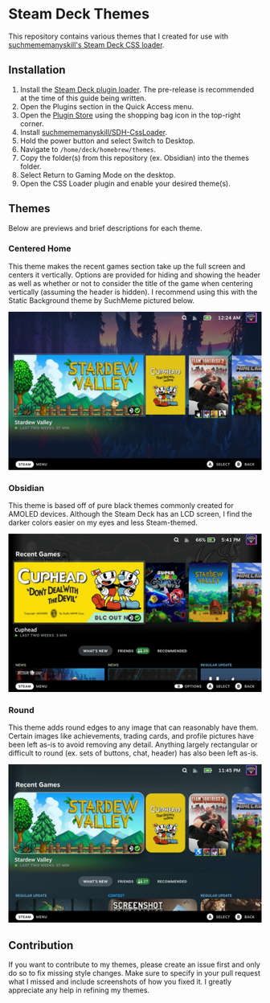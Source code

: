 # Steam Deck Themes

This repository contains various themes that I created for use with [suchmememanyskill's Steam Deck CSS loader](https://github.com/suchmememanyskill/SDH-CssLoader).

## Installation

1. Install the [Steam Deck plugin loader](https://github.com/SteamDeckHomebrew/decky-loader). The pre-release is recommended at the time of this guide being written.
1. Open the Plugins section in the Quick Access menu.
1. Open the [Plugin Store](https://plugins.deckbrew.xyz/) using the shopping bag icon in the top-right corner.
1. Install [suchmememanyskill/SDH-CssLoader](https://github.com/suchmememanyskill/SDH-CssLoader).
1. Hold the power button and select Switch to Desktop.
1. Navigate to `/home/deck/homebrew/themes`.
1. Copy the folder(s) from this repository (ex. Obsidian) into the themes folder.
1. Select Return to Gaming Mode on the desktop.
1. Open the CSS Loader plugin and enable your desired theme(s).

## Themes

Below are previews and brief descriptions for each theme.

### Centered Home

This theme makes the recent games section take up the full screen and centers it vertically. Options are provided for hiding and showing the header as well as whether
or not to consider the title of the game when centering vertically (assuming the header is hidden). I recommend using this with the Static Background theme by SuchMeme
pictured below.

![Centered Home theme](./centered-home-preview.jpg)

### Obsidian

This theme is based off of pure black themes commonly created for AMOLED devices. Although the Steam Deck has an LCD screen, I find the darker colors easier on my eyes
and less Steam-themed.

![Obsidian theme](./obsidian-preview.png)

### Round

This theme adds round edges to any image that can reasonably have them. Certain images like achievements, trading cards, and profile pictures have been left as-is to
avoid removing any detail. Anything largely rectangular or difficult to round (ex. sets of buttons, chat, header) has also been left as-is.

![Round theme](./round-preview.jpg)

## Contribution

If you want to contribute to my themes, please create an issue first and only do so to fix missing style changes. Make sure to specify in your pull request what I
missed and include screenshots of how you fixed it. I greatly appreciate any help in refining my themes.
